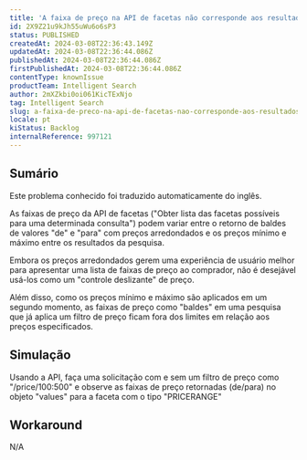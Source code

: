 ```yaml
---
title: 'A faixa de preço na API de facetas não corresponde aos resultados da pesquisa'
id: 2X9Z21u9kJh55uWu6o6sP3
status: PUBLISHED
createdAt: 2024-03-08T22:36:43.149Z
updatedAt: 2024-03-08T22:36:44.086Z
publishedAt: 2024-03-08T22:36:44.086Z
firstPublishedAt: 2024-03-08T22:36:44.086Z
contentType: knownIssue
productTeam: Intelligent Search
author: 2mXZkbi0oi061KicTExNjo
tag: Intelligent Search
slug: a-faixa-de-preco-na-api-de-facetas-nao-corresponde-aos-resultados-da-pesquisa
locale: pt
kiStatus: Backlog
internalReference: 997121
---
```


## Sumário

<div class="alert alert-info">
  <p>Este problema conhecido foi traduzido automaticamente do inglês.</p>
</div>


As faixas de preço da API de facetas ("Obter lista das facetas possíveis para uma determinada consulta") podem variar entre o retorno de baldes de valores "de" e "para" com preços arredondados e os preços mínimo e máximo entre os resultados da pesquisa.

Embora os preços arredondados gerem uma experiência de usuário melhor para apresentar uma lista de faixas de preço ao comprador, não é desejável usá-los como um "controle deslizante" de preço.

Além disso, como os preços mínimo e máximo são aplicados em um segundo momento, as faixas de preço como "baldes" em uma pesquisa que já aplica um filtro de preço ficam fora dos limites em relação aos preços especificados.

## Simulação


Usando a API, faça uma solicitação com e sem um filtro de preço como "/price/100:500" e observe as faixas de preço retornadas (de/para) no objeto "values" para a faceta com o tipo "PRICERANGE"

## Workaround


N/A

